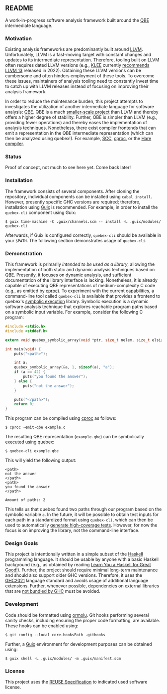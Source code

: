 <!--
SPDX-FileCopyrightText: 2025 Sören Tempel <soeren+git@soeren-tempel.net>

SPDX-License-Identifier: GPL-3.0-only
-->

## README

A work-in-progress software analysis framework built around the [QBE] intermediate language.

### Motivation

Existing analysis frameworks are predominantly built around [LLVM].
Unfortunately, LLVM is a fast-moving target with constant changes and updates to its intermediate representation.
Therefore, tooling built on LLVM often requires dated LLVM versions (e.g., [KLEE] currently [recommends LLVM 13][KLEE LLVM] released in 2022).
Obtaining these LLVM versions can be cumbersome and often hinders employment of these tools.
To overcome these issues, maintainers of analysis tooling need to constantly invest time to catch up with LLVM releases instead of focusing on improving their analysis framework.

In order to reduce the maintenance burden, this project attempts to investigates the utilization of another intermediate language for software analysis: [QBE].
QBE is a much [smaller-scale project][QBE vs LLVM] than LLVM and thereby offers a higher degree of stability.
Further, QBE is simpler than LLVM (e.g., providing fewer operations) and thereby eases the implementation of analysis techniques.
Nonetheless, there exist compiler frontends that can emit a representation in the QBE intermediate representation (which can then be analyzed using quebex!).
For example, [SCC], [cproc], or the [Hare compiler][Hare].

### Status

Proof of concept, not much to see here yet.
Come back later!

### Installation

The framework consists of several components.
After cloning the repository, individual components can be installed using `cabal install`.
However, presently specific GHC versions are required; therefore, installation using [Guix] is recommended.
For example, in order to install the `quebex-cli` component using Guix:

```
$ guix time-machine -C .guix/channels.scm -- install -L .guix/modules/ quebex-cli
```

Afterwards, if Guix is configured correctly, `quebex-cli` should be available in your `$PATH`.
The following section demonstrates usage of `quebex-cli`.

### Demonstration

This framework is primarily *intended to be used as a library*, allowing the implementation of both static and dynamic analysis techniques based on QBE.
Presently, it focuses on dynamic analysis, and sufficient documentation of the library interface is lacking.
Nonetheless, it is already capable of executing QBE representations of medium-complexity C code (e.g., as emitted by [cproc]).
To experiment with the current capabilities, a command-line tool called `quebex-cli` is available that provides a frontend to quebex's [symbolic execution] library.
Symbolic execution is a dynamic software analysis technique that explores reachable program paths based on a symbolic input variable.
For example, consider the following C program:

```C
#include <stdio.h>
#include <stddef.h>

extern void quebex_symbolic_array(void *ptr, size_t nelem, size_t elsiz, const char *name);

int main(void) {
	puts("<path>");

	int a;
	quebex_symbolic_array(&a, 1, sizeof(a), "a");
	if (a == 42) {
		puts("you found the answer");
	} else {
		puts("not the answer");
	}

	puts("</path>");
	return 0;
}
```

This program can be compiled using [cproc] as follows:

```
$ cproc -emit-qbe example.c
```

The resulting QBE representation (`example.qbe`) can be symbolically executed using quebex:

```
$ quebex-cli example.qbe
```

This will yield the following output:

```
<path>
not the answer
</path>
<path>
you found the answer
</path>

Amount of paths: 2
```

This tells us that quebex found two paths through our program based on the symbolic variable `a`.
In the future, it will be possible to obtain test inputs for each path in a standardized format using `quebex-cli`, which can then be used to automatically [generate high-coverage tests][KLEE OSDI].
However, for now the focus is on improving the library, not the command-line interface.

### Design Goals

This project is intentionally written in a simple subset of the [Haskell] programming language.
It should be usable by anyone with a basic Haskell background (e.g., as obtained by reading [Learn You a Haskell for Great Good!][learnyouahaskell]).
Further, the project should require minimal long-term maintenance and should also support older GHC versions.
Therefore, it uses the [GHC2021] language standard and avoids usage of additional language extensions.
Further, whenever possible, dependencies on external libraries that are [not bundled by GHC][GHC libraries] must be avoided.

### Development

Code should be formatted using [ormolu][ormolu github].
Git hooks performing several sanity checks, including ensuring the proper code formatting, are available.
These hooks can be enabled using:

	$ git config --local core.hooksPath .githooks

Further, a [Guix] environment for development purposes can be obtained using:

	$ guix shell -L .guix/modules/ -m .guix/manifest.scm

### License

This project uses the [REUSE Specification] to indicated used software license.

[QBE]: https://c9x.me/compile/
[QBE vs LLVM]: https://c9x.me/compile/doc/llvm.html
[LLVM]: https://llvm.org/
[KLEE]: https://klee-se.org
[KLEE LLVM]: https://klee-se.org/build/build-llvm13/
[KLEE OSDI]: https://www.usenix.org/legacy/events/osdi08/tech/full_papers/cadar/cadar.pdf
[SCC]: https://www.simple-cc.org/
[cproc]: https://sr.ht/~mcf/cproc/
[Hare]: https://harelang.org/
[Haskell]: https://haskell.org/
[GHC]: https://www.haskell.org/ghc/
[GHC2021]: https://ghc.gitlab.haskell.org/ghc/doc/users_guide/exts/control.html#extension-GHC2021
[GHC libraries]: https://ghc.gitlab.haskell.org/ghc/doc/libraries/index.html
[learnyouahaskell]: https://learnyouahaskell.github.io/chapters.html
[libriscv]: https://github.com/agra-uni-bremen/libriscv
[ormolu github]: https://github.com/tweag/ormolu
[REUSE Specification]: https://reuse.software/spec-3.3/
[Guix]: https://guix.gnu.org
[symbolic execution]: https://en.wikipedia.org/wiki/Symbolic_execution

